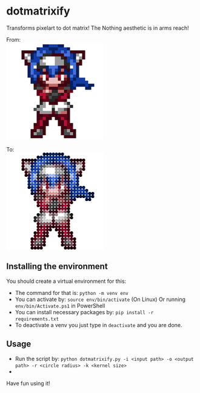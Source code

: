 # dotmatrixify
Transforms pixelart to dot matrix! The Nothing aesthetic is in arms reach!

From:
<br>
![image search api](https://github.com/szelszabi/dotmatrixify/blob/main/input_image/example.png)

To:
<br>
<img src="https://github.com/szelszabi/dotmatrixify/blob/main/output_image/example.png" width="256">

## Installing the environment

You should create a virtual environment for this:
 - The command for that is: `python -m venv env`
 - You can activate by: `source env/bin/activate` (On Linux) Or running `env/bin/Activate.ps1` in PowerShell
 - You can install necessary packages by: `pip install -r requirements.txt`
 - To deactivate a venv you just type in `deactivate` and you are done.

## Usage

 - Run the script by: `python dotmatrixify.py -i <input path> -o <output path> -r <circle radius> -k <kernel size>`
 - 

Have fun using it!
